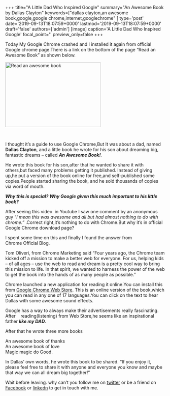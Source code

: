 +++
title="A Little Dad Who Inspired Google"
summary="An Awesome Book by Dallas Clayton"
keywords=["dallas clayton,an awesome book,google,google chrome,internet,googlechrome"
]
type='post'
date='2019-09-13T18:07:59+0000'
lastmod='2019-09-13T18:07:59+0000'
draft='false'
authors=['admin']
[image]
caption='A Little Dad Who Inspired Google'
focal_point=''
preview_only=false
+++








Today My Google Chrome crashed and I installed it again from&nbsp;official Google chrome page.There is a link on the bottom of the page “Read an Awesome Book” as shown below.

<a href="https://arun-arungudellicom.netdna-ssl.com/wp-content/uploads/2012/10/Read-an-awesome-book.png"><img class="aligncenter size-medium wp-image-408" title="Read an awesome book" alt="Read an awesome book" src="https://arun-arungudellicom.netdna-ssl.com/wp-content/uploads/2012/10/Read-an-awesome-book-300x204.png" width="300" height="204" srcset="https://arun-arungudellicom.netdna-ssl.com/wp-content/uploads/2012/10/Read-an-awesome-book-300x204.png 300w, https://arun-arungudellicom.netdna-ssl.com/wp-content/uploads/2012/10/Read-an-awesome-book.png 963w" sizes="(max-width: 300px) 100vw, 300px"></a>

&nbsp;

I thought it’s a guide to use Google Chrome,But It was about a dad, named <strong>Dallas Clayton</strong>, and a little book he wrote for his son about dreaming big, fantastic dreams – called&nbsp;<em><strong>An Awesome Book!</strong>.</em>

He wrote this book for his son,after that he wanted to share it with others,but faced many problems getting it published. Instead of giving up,he put a version of the book online for free,and self-published some copies.People started sharing the book, and he sold thousands of copies via word of mouth.

<em><strong>Why this is special? Why Google given this much important to his little book?</strong></em>

<em><strong></strong></em>After seeing this video &nbsp;in Youtube I saw one comment by an&nbsp;anonymous guy “<em>I mean this was awesome and all but had almost nothing to do with chrome.”</em>&nbsp;.Correct right,it’s nothing to do with Chrome.But why it’s in official Google Chrome download page?

I spent some time on this and finally I found the answer from Chrome&nbsp;Official&nbsp;Blog.

Tom Oliveri, from Chrome Marketing said “Four years ago, the Chrome team kicked off a mission to make a better web for everyone. For us, helping kids – of all ages – use the web to read and dream is a pretty cool way to bring this mission to life. In that spirit, we wanted to harness the power of the web to get the book into the hands of as many people as possible.”

Chrome launched a new application for reading it online.You can install this from <a href="https://chrome.google.com/webstore/detail/an-awesome-book/jcafjdhiidcpdgpdbpnllmpheogojkfl?hl=en" target="_blank">Google Chrome Web Store</a>. This is an online version of the book,which you can read in any one of 17 languages.You can click on the text to hear Dallas with some awesome sound effects.

Google has a way to always make their advertisements really fascinating. After &nbsp; &nbsp;reading(listening) from Web Store,he seems like an inspirational father <em><strong>like my DAD.</strong></em>

After that he wrote three more books

An awesome book of thanks<br>
An awesome book of love<br>
Magic magic do Good.

In Dallas’ own words, he wrote this book to be shared. “If you enjoy it, please feel free to share it with anyone and everyone you know and maybe that way we can all dream big together!”

Wait before leaving.
why can’t you follow me on <a href="https://twitter.com/arungudelli" target="_blank" rel="noopener">twitter</a> or be a friend on <a href="https://www.facebook.com/gudelliArun" target="_blank" rel="noopener">Facebook</a> or  <a href="https://www.linkedin.com/in/arungudelli/" target="_blank" rel="noopener">linkedn</a> to get in touch with me.









